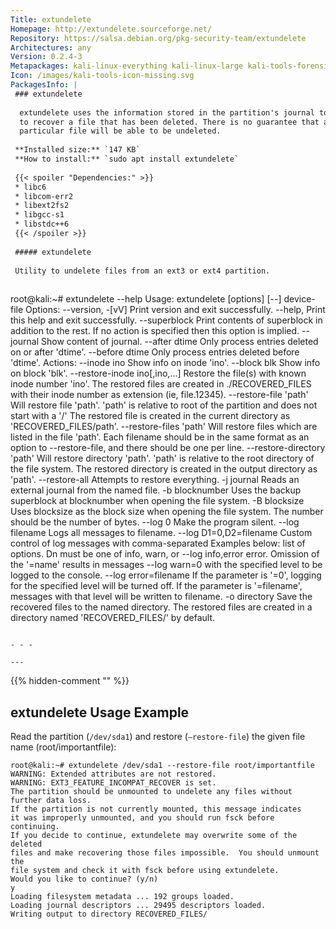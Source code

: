```yaml
---
Title: extundelete
Homepage: http://extundelete.sourceforge.net/
Repository: https://salsa.debian.org/pkg-security-team/extundelete
Architectures: any
Version: 0.2.4-3
Metapackages: kali-linux-everything kali-linux-large kali-tools-forensics kali-tools-recover kali-tools-respond 
Icon: /images/kali-tools-icon-missing.svg
PackagesInfo: |
 ### extundelete
 
  extundelete uses the information stored in the partition's journal to attempt
  to recover a file that has been deleted. There is no guarantee that any
  particular file will be able to be undeleted.
 
 **Installed size:** `147 KB`  
 **How to install:** `sudo apt install extundelete`  
 
 {{< spoiler "Dependencies:" >}}
 * libc6 
 * libcom-err2 
 * libext2fs2 
 * libgcc-s1 
 * libstdc++6 
 {{< /spoiler >}}
 
 ##### extundelete
 
 Utility to undelete files from an ext3 or ext4 partition.
 
 ```
 root@kali:~# extundelete --help
 Usage: extundelete [options] [--] device-file
 Options:
   --version, -[vV]       Print version and exit successfully.
   --help,                Print this help and exit successfully.
   --superblock           Print contents of superblock in addition to the rest.
                          If no action is specified then this option is implied.
   --journal              Show content of journal.
   --after dtime          Only process entries deleted on or after 'dtime'.
   --before dtime         Only process entries deleted before 'dtime'.
 Actions:
   --inode ino            Show info on inode 'ino'.
   --block blk            Show info on block 'blk'.
   --restore-inode ino[,ino,...]
                          Restore the file(s) with known inode number 'ino'.
                          The restored files are created in ./RECOVERED_FILES
                          with their inode number as extension (ie, file.12345).
   --restore-file 'path'  Will restore file 'path'. 'path' is relative to root
                          of the partition and does not start with a '/'
                          The restored file is created in the current
                          directory as 'RECOVERED_FILES/path'.
   --restore-files 'path' Will restore files which are listed in the file 'path'.
                          Each filename should be in the same format as an option
                          to --restore-file, and there should be one per line.
   --restore-directory 'path'
                          Will restore directory 'path'. 'path' is relative to the
                          root directory of the file system.  The restored
                          directory is created in the output directory as 'path'.
   --restore-all          Attempts to restore everything.
   -j journal             Reads an external journal from the named file.
   -b blocknumber         Uses the backup superblock at blocknumber when opening
                          the file system.
   -B blocksize           Uses blocksize as the block size when opening the file
                          system.  The number should be the number of bytes.
   --log 0                Make the program silent.
   --log filename         Logs all messages to filename.
 --log D1=0,D2=filename   Custom control of log messages with comma-separated
    Examples below:       list of options.  Dn must be one of info, warn, or
    --log info,error      error.  Omission of the '=name' results in messages
    --log warn=0          with the specified level to be logged to the console.
    --log error=filename  If the parameter is '=0', logging for the specified
                          level will be turned off.  If the parameter is
                          '=filename', messages with that level will be written
                          to filename.
    -o directory          Save the recovered files to the named directory.
                          The restored files are created in a directory
                          named 'RECOVERED_FILES/' by default.
 ```
 
 - - -
 
---
```

{{% hidden-comment "<!--Do not edit anything above this line-->" %}}

## extundelete Usage Example

Read the partition (`/dev/sda1`) and restore (`–restore-file`) the given file name (root/importantfile):

```
root@kali:~# extundelete /dev/sda1 --restore-file root/importantfile
WARNING: Extended attributes are not restored.
WARNING: EXT3_FEATURE_INCOMPAT_RECOVER is set.
The partition should be unmounted to undelete any files without further data loss.
If the partition is not currently mounted, this message indicates
it was improperly unmounted, and you should run fsck before continuing.
If you decide to continue, extundelete may overwrite some of the deleted
files and make recovering those files impossible.  You should unmount the
file system and check it with fsck before using extundelete.
Would you like to continue? (y/n)
y
Loading filesystem metadata ... 192 groups loaded.
Loading journal descriptors ... 29495 descriptors loaded.
Writing output to directory RECOVERED_FILES/
```

